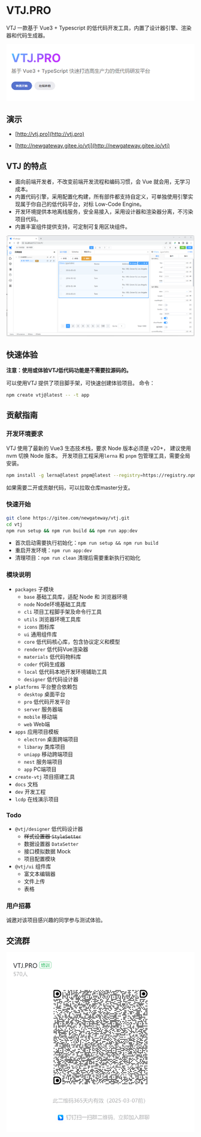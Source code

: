# VTJ.PRO

VTJ 一款基于 Vue3 + Typescript 的低代码开发工具，内置了设计器引擎、渲染器和代码生成器。

![VTJ.PRO](dev/public/startup.png)

## 演示

- [http://vtj.pro](http://vtj.pro)

- [http://newgateway.gitee.io/vtj](http://newgateway.gitee.io/vtj)

## VTJ 的特点

- 面向前端开发者，不改变前端开发流程和编码习惯，会 Vue 就会用，无学习成本。
- 内置代码引擎，采用配置化构建，所有部件都支持自定义，可单独使用引擎实现属于你自己的低代码平台，对标 Low-Code Engine。
- 开发环境提供本地离线服务，安全易接入，采用设计器和渲染器分离，不污染项目代码。
- 内置丰富组件提供支持，可定制可复用区块组件。

![输入图片说明](dev/public/preview.png)

## 快速体验

**注意：使用或体验VTJ低代码功能是不需要拉源码的。**

可以使用VTJ 提供了项目脚手架，可快速创建体验项目。 命令：

```sh
npm create vtj@latest -- -t app
```

## 贡献指南

### 开发环境要求

VTJ 使用了最新的 Vue3 生态技术栈，要求 Node 版本必须是 v20+， 建议使用 nvm 切换 Node 版本。
开发项目工程采用`lerna` 和 `pnpm` 包管理工具，需要全局安装。

```sh
npm install -g lerna@latest pnpm@latest --registry=https://registry.npmmirror.com
```

如果需要二开或贡献代码，可以拉取仓库master分支。

### 快速开始

```sh
git clone https://gitee.com/newgateway/vtj.git
cd vtj
npm run setup && npm run build && npm run app:dev
```

- 首次启动需要执行初始化：`npm run setup && npm run build`
- 重启开发环境：`npm run app:dev`
- 清理项目：`npm run clean` 清理后需要重新执行初始化

### 模块说明

- `packages` 子模块
  - `base` 基础工具库，适配 Node 和 浏览器环境
  - `node` Node环境基础工具库
  - `cli` 项目工程脚手架及命令行工具
  - `utils` 浏览器环境工具库
  - `icons` 图标库
  - `ui` 通用组件库
  - `core` 低代码核心库，包含协议定义和模型
  - `renderer` 低代码Vue渲染器
  - `materials` 低代码物料库
  - `coder` 代码生成器
  - `local` 低代码本地开发环境辅助工具
  - `designer` 低代码设计器
- `platforms` 平台整合依赖包
  - `desktop` 桌面平台
  - `pro` 低代码开发平台
  - `server` 服务器端
  - `mobile` 移动端
  - `web` Web端
- `apps` 应用项目模板
  - `electron` 桌面跨端项目
  - `libaray` 类库项目
  - `uniapp` 移动跨端项目
  - `nest` 服务端项目
  - `app` PC端项目
- `create-vtj` 项目搭建工具
- `docs` 文档
- `dev` 开发工程
- `lcdp` 在线演示项目

### Todo

- `@vtj/designer` 低代码设计器
  - ~~样式设置器 `StyleSetter`~~
  - 数据设置器 `DataSetter`
  - 接口模拟数据 Mock
  - 项目配置模块
- `@vtj/ui` 组件库
  - 富文本编辑器
  - 文件上传
  - 表格

### 用户招募

诚邀对该项目感兴趣的同学参与测试体验。

## 交流群

![输入图片说明](dev/public/1709807457504.png)
